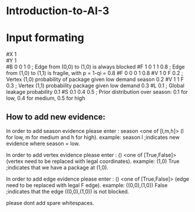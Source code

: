# Introduction-to-AI-3
# Input formating

#X 1                
#Y 1                
#B 0 0 1 0          ; Edge from (0,0) to (1,0) is always blocked
#F 1 0 1 1 0.8      ; Edge from (1,0) to (1,1) is fragile, with p = 1-qi = 0.8
#F 0 0 0 1 0.8
#V 1 0 F 0.2    ; Vertex (1,0) probability of package given low demand season 0.2
#V 1 1 F 0.3    ; Vertex (1,1) probability package given low demand  0.3
#L 0.1        ; Global leakage probability 0.1
#S 0.1 0.4 0.5 ; Prior distribution over season: 0.1 for low, 0.4 for medium, 0.5 for high

## How to add new evidence:
In order to add season evidence please enter : season <one of [l,m,h]> (l for low, m for medium and h for high).
example:
season l  ;indicates new evidence where season = low.

In order to add vertex evidence please enter : (<vertex>) <one of [True,False]> (vertex need to be replaced with legal coordinates).
example:
(1,0) True ;indicates that we have a package at (1,0).

In order to add edge evidence please enter : (<edge>) <one of [True,False]> (edge need to be replaced with legal F edge).
example:
((0,0),(1,0)) False ;indicates that the edge ((0,0),(1,0)) is not blocked.

please dont add spare whitespaces.
